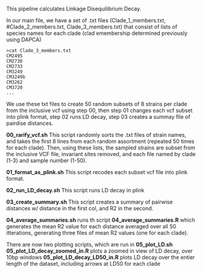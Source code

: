 This pipeline calculates Linkage Disequilibrium Decay. 

In our main file, we have a set of .txt files (Clade_1_members.txt, #Clade_2_members.txt, Clade_3_members.txt) that consist of lists of species names for each clade (clad emembership determined previously using DAPCA)

```
>cat Clade_3_members.txt
CM2495
CM2730
CM2733
CM3249
CM3249b
CM3262
CM3720
...
```

We use these txt files to create 50 random subsets of 8 strains per clade from the inclusive vcf using step 00, then step 01 changes each vcf subset into plink format, step 02 runs LD decay, step 03 creates a summay file of pairdise distances. 

**00_rarify_vcf.sh**
This script randomly sorts the .txt files of strain names, and takes the first 8 lines from each random assortment (repeated 50 times for each clade). Then, using these lists, the sampled strains are subset from the inclusive VCF file, invariant sites removed, and each file named by clade (1-3) and sample number (1-50). 

**01_format_as_plink.sh** 
This script recodes each subset vcf file into plink format. 

**02_run_LD_decay.sh** 
This script runs LD decay in plink

**03_create_summary.sh**
This script creates a summary of pairwise distances w/ distance in the first col, and R2 in the second. 

**04_average_summaries.sh** runs th script **04_average_summaries.R** which generates the mean R2 value for each distance averaged over all 50 itterations, generating three files of mean R2 values (one for each clade).

There are now two plotting scripts, which are run in **05_plot_LD.sh**
**05_plot_LD_decay_zoomed_in.R** plots a zoomed in view of LD decay, over 10bp windows 
**05_plot_LD_decay_LD50_in.R** plots LD decay over the entier length of the dataset, including arrows at LD50 for each clade
